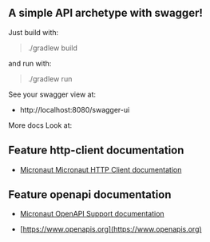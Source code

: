 ## A simple API archetype with swagger!

Just  build with:
> ./gradlew build

and run with:
> ./gradlew run

See your swagger view at:

- http://localhost:8080/swagger-ui


More docs Look at:
## Feature http-client documentation

- [Micronaut Micronaut HTTP Client documentation](https://docs.micronaut.io/latest/guide/index.html#httpClient)

## Feature openapi documentation

- [Micronaut OpenAPI Support documentation](https://micronaut-projects.github.io/micronaut-openapi/latest/guide/index.html)

- [https://www.openapis.org](https://www.openapis.org)

